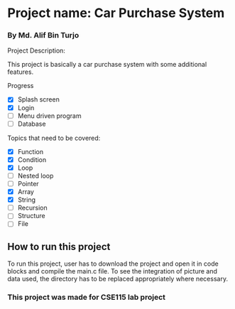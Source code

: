 

[comment]: <> (# CSE115L-8-car-purchase-2221876642)

# Project name: Car Purchase System
<h3> By Md. Alif Bin Turjo
</h3>

<p>Project Description:</p> This project is basically a car purchase system with some additional features.


Progress
- [x] Splash screen
- [x] Login
- [ ] Menu driven program                              
- [ ] Database

Topics that need to be covered:
- [x] Function
- [x] Condition
- [x] Loop
- [ ] Nested loop
- [ ] Pointer
- [x] Array
- [x] String
- [ ] Recursion
- [ ] Structure
- [ ] File
<h2>How to run this project</h2>
To run this project, user has to download the project and open it in code blocks and compile the main.c file. To see the integration of picture and data used, the directory has to be replaced appropriately where necessary. 

<h3>This project was made for CSE115 lab project</h3>

